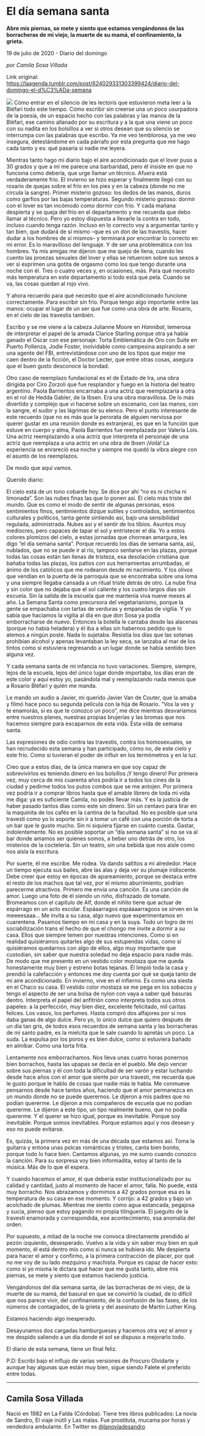# El día semana santa

**Abre mis piernas, se mete y siento que estamos vengándonos de las borracheras de mi viejo, la muerte de su mamá, el confinamiento, la grieta.**

19 de julio de 2020 - Diario del domingo

_por Camila Sosa Villada_

Link original: https://laagenda.tumblr.com/post/624029331303399424/diario-del-domingo-el-d%C3%ADa-semana

![](https://64.media.tumblr.com/1cec592e630e86961d8a3c1a3152e145/e787d51ef31a0d6e-9c/s500x750/f26639b139e3a24645289c3f78eb24ad18bcc86d.jpg)
Cómo entrar en el
silencio de les lectoris que estuvieron meta leer a la Bléfari todo este
tiempo. Cómo escribir sin creerse una un poco usurpadora de la poesía, de un
espacio hecho con las palabras y las manos de la Bléfari, ese camino allanado
por su escritura y a la que una viene un poco con su nadita en los bolsillos a
ver si otros desean que su silencio se interrumpa con las palabras que
escribo. Ya me veo temblorosa, ya me veo insegura, detestándome en cada párrafo
por esta pregunta que me hago cada tanto y es: qué pasaría si nadie me leyera. 

Mientras tanto hago mi
diario bajo el aire acondicionado que el lover puso a 30 grados y que a mí me parece una barbaridad,
pero él insiste en que no funciona como debería, que urge llamar un técnico.
Afuera está verdaderamente frío. El invierno se hizo esperar y finalmente llegó
con su rosario de quejas sobre el frío en los pies y en la cabeza (donde no me
circula la sangre). Primer misterio gozoso: los dedos de las manos, duros como
garfios por las bajas temperaturas. Segundo misterio gozoso: dormir con el
lover es tan incómodo como dormir con frío. Y cada mañana despierta y se queja
del frío en el departamento y me recuerda que debo llamar al técnico. Pero yo
estoy dispuesta a llevarle la contra en todo, incluso cuando tenga razón.
Incluso en lo correcto voy a argumentar tanto y tan bien, que dudará de sí
mismo –que es un don de las travestis, hacer dudar a los hombres de sí mismos– y terminará por encontrar lo correcto en mi error. Es lo maravilloso del
lenguaje. Y de ser una problemática con los hombres. Ya mis amigas me dijeron
que me quejo de llena, cuando les cuento las proezas sexuales del lover y ellas
se retuercen sobre sus sexos a ver si exprimen una gotita de orgasmo como los
que tengo durante una noche con él. Tres o cuatro veces y, en ocasiones, más.
Para qué necesito más temperatura en este departamento si todo está que pela.
Cuando se va, las cosas quedan al rojo vivo. 

Y ahora recuerdo para
qué necesito que el aire acondicionado funcione correctamente. Para escribir
sin frío. Porque tengo algo importante entre las manos: ocupar el lugar de un
ser que fue como una obra de arte. Rosario, en el cielo de las travestis
también.

Escribo y se me viene
a la cabeza Julianne Moore en *Hannibal*, temerosa de interpretar el papel de la
amada Clarice Starling porque otra ya había ganado el Oscar con ese personaje:
Torta Emblemática de Oro con Suite en Puerto Pollenza, Jodie Foster,
inolvidable como campesina aspirando a ser una agente del FBI, entrevistándose
con uno de los tipos que mejor me caen dentro de la ficción, el Doctor Lecter,
que entre otras cosas, asegura que el buen gusto desconoce la bondad. 

Otro caso de reemplazo
fundacional es el de Estado de Ira, una obra dirigida por Ciro Zorzoli que fue
resplandor y fuego en la historia del teatro argentino. Paola Barrientos
encarnaba a una actriz que reemplazaría a otra en el rol de Hedda Gabler, de la
Ibsen. Era una obra maravillosa. De lo más divertido y complejo que vi hacerse
sobre un escenario, con las manos, con la sangre, el sudor y las lágrimas de su
elenco. Pero el punto interesante de este recuerdo (que no es más que la
perorata de alguien nerviosa por querer gustar en una reunión donde es
extranjera), es que en la función que estuve en cuerpo y alma, Paola Barrientos
fue reemplazada por Valeria Lois. Una actriz reemplazando a una actriz que
interpreta el personaje de una actriz que reemplaza a una actriz en una obra de
Ibsen ¡Voilá! La experiencia se enrareció esa noche y siempre me quedó la vibra
alegre con el asunto de los reemplazos. 

De modo que aquí
vamos.

Querido diario:

El cielo está de un
tono cobarde hoy. Se dice por ahí “no es ni chicha ni limonada”. Son las nubes
finas las que lo ponen así. El cielo más triste del mundo. Que es como el modo
de sentir de algunas personas, esos sentimientos finos, sentimientos dizque
sutiles y controlados, sentimientos culturales y políticos, tanta gente
sintiendo así, bajo una sensibilidad regulada, administrada. Nubes así y el sentir
de los tibios. Asuntos muy mediocres, pero capaces de tapar el sol y
entristecer el día. Yo a estos colores plomizos del cielo, a estas jornadas que
chorrean amargura, les digo “el día semana santa”. Porque recuerdo los días de
semana santa, así, nublados, que no se puede ir al río, tampoco sentarse en las
plazas, porque todas las cosas están tan llenas de tristeza, esa desolación
cristiana que bañaba todas las plazas, los patios con sus herramientas
arrumbadas, el ánimo de los católicos que me rodearon desde mi nacimiento. Y
los olivos que vendían en la puerta de la parroquia que se encontraba sobre una
loma y una siempre llegaba cansada a un ritual triste detrás de otro. La nube
fina y sin color que no dejaba que el sol caliente y los cuatro largos días sin
escuela. Sin la salida de la escuela que me mantenía viva nueve meses al año. La
Semana Santa como precursora del vegetarianismo, porque la gente se empachaba
con tartas de verduras y empanadas de vigilia. Y yo sabía que hacíamos la
vigilia al día en que don Sosa ya podía emborracharse de nuevo. Entonces la
botella le cantaba desde las alacenas (porque no había heladera) y él iba a
ellas sin habernos pedido que lo atemos a ningún poste. Nada lo sujetaba.
Resistía los días que las sotanas prohibían alcohol y apenas levantaban la ley
seca, se lanzaba al mar de los tintos como si estuviera regresando a un lugar
donde se había sentido bien alguna vez. 

Y cada semana santa de
mi infancia no tuvo variaciones. Siempre, siempre, lejos de la escuela, lejos
del único lugar donde importaba, los días eran de este color y aquí estoy yo,
pasándola mal y reemplazando nada menos que a Rosario Bléfari y quién me manda.


Le mando un audio a
Javier, mi querido Javier Van de Couter, que la amaba y filmó hace poco su
segunda película con la hija de Rosario. “Vos la ves y te enamorás, si es que
te conozco un poco”, me dice mientras desvariamos entre nuestros planes,
nuestras propias brujerías y las bromas que nos hacemos siempre para escaparnos
de esta vida. Esta vida de semana santa.

Las expresiones de
odio contra las travestis, contra los homosexuales, se han recrudecido esta
semana y han participado, cómo no, de este cielo y este frío. Como si tuvieran
el poder de influir en los termómetros y en la luz. 

Creo que a estos días,
de la única manera en que soy capaz de sobrevivirlos es teniendo dinero en los
bolsillos ¡Y tengo dinero! Por primera vez, muy cerca de mis cuarenta años
podría ir a todos los cines de la ciudad y pedirme todos los putos combos que
se me antojen. Por primera vez podría ir a comprar libros hasta que el amable
librero de toda mi vida me diga: ya es suficiente Camila, no podés llevar más.
Y es la justicia de haber pasado tantos días como este sin dinero. Sin un
centavo para tirar en la maquinita de los cafés en la cantina de la facultad. No
es posible que una travesti como yo lo soporte sin ir a tomar un café con una
porción de torta a un bar que le guste mucho. Sin ni siquiera fijarse en cuánto
cuesta. Gastar, indolentemente. No es posible soportar un “día semana santa” si
no se va al bar donde amamos ser quienes somos, a beber uno detrás de otro, los
misterios de la coctelería. Sin un teatro, sin una bebida que nos aísle como
nos aísla la escritura. 

Por suerte, él me
escribe. Me rodea. Va dando saltitos a mi alrededor. Hace un tiempo ejecuta sus
bailes, abre las alas y deja ver su plumaje iridiscente. Debe creer que estoy
en épocas de apareamiento, porque se destaca entre el resto de los machos que
tal vez, por el mismo aburrimiento, podrían parecerme atractivos. Primero me
envía una canción. Es una canción de amor. Luego una foto de él siendo un niño,
disfrazado de tomate. Bromeamos con el capítulo de Alf, donde el niñito tiene
que actuar de espárrago en un acto escolar. Espáaarragos espáaaarragoos se
sirven en la meeeesaaa… Me invita a su casa, algo nuevo que experimentamos en
cuarentena. Pasamos tiempo en mi casa y en la suya. Todo un logro de mi
sociabilización trans el hecho de que el chongo me invite a dormir a su casa.
Ellos que siempre temen por nuestras intenciones. Como si en realidad
quisiéramos quitarles algo de sus estupendas vidas, como si quisiéramos
quedarnos con algo de ellos, algo muy importante que custodian, sin saber que
nuestra soledad no deja espacio para nadie más. De modo que me presento en un
vestido color mostaza que me queda honestamente muy bien y estreno botas
tejanas. Él limpió toda la casa y prendió la calefacción y entonces me doy
cuenta por qué se queja tanto de mi aire acondicionado. En invierno, vive en el
infierno. Es como una siesta en el Chaco su casa. El vestido color mostaza se
me pega en los sobacos y tengo el aspecto de ser una bolsa de nylon con vaya a
saber qué basuras dentro. Interpreta el papel del anfitrión como interpreta
todos sus otros papeles: a la perfección, muy bien diez, excelente felicitado,
mil caritas felices. Los vasos, los perfumes. Hasta compró dos alfajores por si
nos daba ganas de algo dulce. Pero yo, lo único dulce que quiero después de un
día tan gris, de todos esos recuerdos de semana santa y las borracheras de mi
santo padre, es la mielcita que le sale cuando lo apretás un poco. La suda. La
expulsa por los poros y es bien dulce, como si estuviera bañado en almíbar.
Como una torta frita. 

Lentamente nos
emborrachamos. Nos lleva unas cuatro horas ponernos bien borrachos, hasta las
upapas se decía en el pueblo. Me dejo vencer sobre sus piernas y él con toda la
dificultad de ser varón y estar luchando desde hace años con el amor que siente
por una travesti, me recuerda que le gusto porque le hablo de cosas que nadie
más le habla. Me conmueve pensarnos desde hace tantos años, haciendo que el
amor permanezca en un mundo donde no se puede querernos. Le dijeron a mis
padres que no podían quererme. Le dijeron a mis compañeros de escuela que no
podían quererme. Le dijeron a este tipo, un tipo realmente bueno, que no podía
quererme. Y el querer se hizo igual, porque es inevitable. Porque soy
inevitable. Porque somos inevitables. Porque estamos aquí y nos desean y eso no
puede evitarse. 

Es, quizás, la primera
vez en más de una década que estamos así. Toma la guitarra y entona unas
polcas románticas y tristes, canta bien bonito, porque todo lo hace bien.
Cantamos algunas, yo me sumo cuando conozco la canción. Para su sorpresa voy
bien informadita, estoy al tanto de la música. Más de lo que él espera. 

Y cuando hacemos el
amor, él que debería estar institucionalizado por su calidad y cantidad, justo
al momento de hacer el amor, falla. No puede, está muy borracho. Nos abrazamos
y dormimos a 42 grados porque esa es la temperatura de su casa en ese momento.
Y corrijo: a 42 grados y bajo un acolchado de plumas. Mientras me siento como
agua estancada, pegajosa y sucia, pienso que estoy pagando mi propia
tilinguería. El jueguito de la travesti enamorada y correspondida, ese
acontecimiento, esa anomalía del orden. 

Por supuesto, a mitad
de la noche me convoca directamente prendido al pezón izquierdo, desesperado.
Vuelvo a la vida y sin saber muy bien en qué momento, él está dentro mío como
si nunca se hubiera ido. Me despierta para hacer el amor y confirmo, a la
primera contracción de placer, por qué no me voy de su lado mezquino y
machista. Porque es capaz de hacer esto: como si yo misma le dictara qué hacer
que me gusta tanto, abre mis piernas, se mete y siento que estamos haciendo
justicia. 

Vengándonos del día
semana santa, de las borracheras de mi viejo, de la muerte de su mamá, del
basural en que se convirtió la ciudad, de lo difícil que nos parece vivir, del
confinamiento, de la confusión de las fases, de los números de contagiados, de
la grieta y del asesinato de Martin Luther King.

Estamos haciendo algo
inesperado. 

Desayunamos dos
cargadas hamburguesas y hacemos otra vez el amor y me despido saliendo a un día
donde el sol se dispuso a mejorarlo todo. 

El diario de esta
semana, tiene un final feliz. 

P.D: Escribí bajo el
influjo de varias versiones de Procuro Olvidarte y aunque hay algunas que están
muy bien, sigue siendo Falete el preferido entre todas.



---

Camila Sosa Villada
-------------------

 Nació en 1982 en La Falda (Córdoba). Tiene tres libros publicados: La novia de Sandro, El viaje inútil y Las malas. Fue prostituta, mucama por horas y vendedora ambulante. En Twitter es [@lanoviadesandro](https://twitter.com/lanoviadesandro) 

